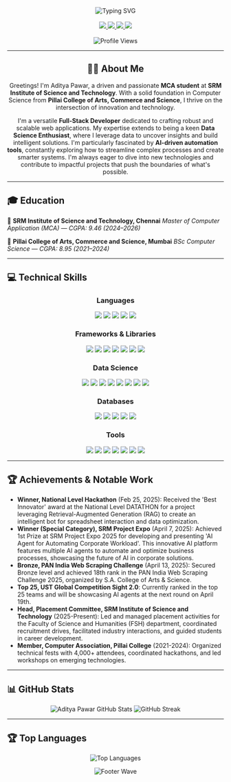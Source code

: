 <div align="center">
  <img src="https://readme-typing-svg.herokuapp.com?font=Poppins&weight=700&size=28&duration=3000&pause=1000&color=FFFFFF&center=true&vCenter=true&random=false&width=435&lines=Hi+there!+I'm+Aditya+Pawar;Full-Stack+Developer;Data+Science+Enthusiast;AI+Automation+Builder" alt="Typing SVG" />
</div>

<br>

<div align="center">
  <a href="mailto:adityapawar327@gmail.com">
    <img src="https://img.shields.io/badge/Email-adityapawar327%40gmail.com-D14836?style=for-the-badge&logo=gmail&logoColor=white"/>
  </a>
  <a href="https://www.linkedin.com/in/adityapawar327">
    <img src="https://img.shields.io/badge/LinkedIn-Connect-0077B5?style=for-the-badge&logo=linkedin&logoColor=white"/>
  </a>
  <a href="https://github.com/adityapawar327">
    <img src="https://img.shields.io/badge/GitHub-Follow-181717?style=for-the-badge&logo=github&logoColor=white"/>
  </a>
  <a href="tel:+917738561876">
    <img src="https://img.shields.io/badge/Phone-%2B91%207738561876-4CAF50?style=for-the-badge&logo=whatsapp&logoColor=white"/>
  </a>
</div>

<br>

<div align="center">
  <img src="https://komarev.com/ghpvc/?username=adityapawar327&style=for-the-badge&color=blueviolet" alt="Profile Views"/>
</div>

---

<div align="center">

## 👨‍💻 About Me
Greetings! I'm Aditya Pawar, a driven and passionate **MCA student** at **SRM Institute of Science and Technology**. With a solid foundation in Computer Science from **Pillai College of Arts, Commerce and Science**, I thrive on the intersection of innovation and technology.

I'm a versatile **Full-Stack Developer** dedicated to crafting robust and scalable web applications. My expertise extends to being a keen **Data Science Enthusiast**, where I leverage data to uncover insights and build intelligent solutions. I'm particularly fascinated by **AI-driven automation tools**, constantly exploring how to streamline complex processes and create smarter systems. I'm always eager to dive into new technologies and contribute to impactful projects that push the boundaries of what's possible.

</div>

---

## 🎓 Education

📍 **SRM Institute of Science and Technology, Chennai**
*Master of Computer Application (MCA) — CGPA: 9.46 (2024–2026)*

📍 **Pillai College of Arts, Commerce and Science, Mumbai**
*BSc Computer Science — CGPA: 8.95 (2021–2024)*

---

## 💻 Technical Skills

<div align="center">
  
### Languages
<p>
  <img src="https://img.shields.io/badge/Java-007396?style=for-the-badge&logo=java&logoColor=white"/>
  <img src="https://img.shields.io/badge/Python-3776AB?style=for-the-badge&logo=python&logoColor=white"/>
  <img src="https://img.shields.io/badge/JavaScript-F7DF1E?style=for-the-badge&logo=javascript&logoColor=black"/>
  <img src="https://img.shields.io/badge/TypeScript-3178C6?style=for-the-badge&logo=typescript&logoColor=white"/>
  <img src="https://img.shields.io/badge/R-276DC3?style=for-the-badge&logo=r&logoColor=white"/>
</p>

### Frameworks & Libraries
<p>
  <img src="https://img.shields.io/badge/React.js-61DAFB?style=for-the-badge&logo=react&logoColor=black"/>
  <img src="https://img.shields.io/badge/Next.js-000000?style=for-the-badge&logo=next.js&logoColor=white"/>
  <img src="https://img.shields.io/badge/Node.js-339933?style=for-the-badge&logo=node.js&logoColor=white"/>
  <img src="https://img.shields.io/badge/Express.js-000000?style=for-the-badge&logo=express&logoColor=white"/>
  <img src="https://img.shields.io/badge/Flask-000000?style=for-the-badge&logo=flask&logoColor=white"/>
  <img src="https://img.shields.io/badge/Django-092E20?style=for-the-badge&logo=django&logoColor=white"/>
  <img src="https://img.shields.io/badge/Spring_Boot-6DB33F?style=for-the-badge&logo=spring-boot&logoColor=white"/>
</p>

### Data Science
<p>
  <img src="https://img.shields.io/badge/Pandas-150458?style=for-the-badge&logo=pandas&logoColor=white"/>
  <img src="https://img.shields.io/badge/NumPy-013243?style=for-the-badge&logo=numpy&logoColor=white"/>
  <img src="https://img.shields.io/badge/Matplotlib-000000?style=for-the-badge&logo=matplotlib&logoColor=white"/>
  <img src="https://img.shields.io/badge/Seaborn-8D1F6E?style=for-the-badge&logo=seaborn&logoColor=white"/>
  <img src="https://img.shields.io/badge/Scikit--learn-F7931E?style=for-the-badge&logo=scikit-learn&logoColor=white"/>
  <img src="https://img.shields.io/badge/TensorFlow-FF6F00?style=for-the-badge&logo=tensorflow&logoColor=white"/>
  <img src="https://img.shields.io/badge/Tableau-E97627?style=for-the-badge&logo=tableau&logoColor=white"/>
  <img src="https://img.shields.io/badge/Power_BI-F2C811?style=for-the-badge&logo=power-bi&logoColor=black"/>
</p>

### Databases
<p>
  <img src="https://img.shields.io/badge/MySQL-4479A1?style=for-the-badge&logo=mysql&logoColor=white"/>
  <img src="https://img.shields.io/badge/MongoDB-47A248?style=for-the-badge&logo=mongodb&logoColor=white"/>
  <img src="https://img.shields.io/badge/PostgreSQL-336791?style=for-the-badge&logo=postgresql&logoColor=white"/>
  <img src="https://img.shields.io/badge/Firebase-FFCA28?style=for-the-badge&logo=firebase&logoColor=black"/>
  <img src="https://img.shields.io/badge/Convex-000000?style=for-the-badge&logo=convex&logoColor=white"/>
</p>

### Tools
<p>
  <img src="https://img.shields.io/badge/AWS-232F3E?style=for-the-badge&logo=amazon-aws&logoColor=white"/>
  <img src="https://img.shields.io/badge/Google_Cloud-4285F4?style=for-the-badge&logo=google-cloud&logoColor=white"/>
  <img src="https://img.shields.io/badge/Git-F05032?style=for-the-badge&logo=git&logoColor=white"/>
  <img src="https://img.shields.io/badge/GitHub-181717?style=for-the-badge&logo=github&logoColor=white"/>
  <img src="https://img.shields.io/badge/Vercel-000000?style=for-the-badge&logo=vercel&logoColor=white"/>
  <img src="https://img.shields.io/badge/LangGraph-000000?style=for-the-badge&logo=langchain&logoColor=white"/>
  <img src="https://img.shields.io/badge/n8n-FF621A?style=for-the-badge&logo=n8n&logoColor=white"/>
</p>
</div>

---

## 🏆 Achievements & Notable Work

* **Winner, National Level Hackathon** (Feb 25, 2025): Received the 'Best Innovator' award at the National Level DATATHON for a project leveraging Retrieval-Augmented Generation (RAG) to create an intelligent bot for spreadsheet interaction and data optimization.
* **Winner (Special Category), SRM Project Expo** (April 7, 2025): Achieved 1st Prize at SRM Project Expo 2025 for developing and presenting 'AI Agent for Automating Corporate Workload'. This innovative AI platform features multiple AI agents to automate and optimize business processes, showcasing the future of AI in corporate solutions.
* **Bronze, PAN India Web Scraping Challenge** (April 13, 2025): Secured Bronze level and achieved 18th rank in the PAN India Web Scraping Challenge 2025, organized by S.A. College of Arts & Science.
* **Top 25, UST Global Competition Sight 2.0**: Currently ranked in the top 25 teams and will be showcasing AI agents at the next round on April 19th.
* **Head, Placement Committee, SRM Institute of Science and Technology** (2025-Present): Led and managed placement activities for the Faculty of Science and Humanities (FSH) department, coordinated recruitment drives, facilitated industry interactions, and guided students in career development.
* **Member, Computer Association, Pillai College** (2021-2024): Organized technical fests with 4,000+ attendees, coordinated hackathons, and led workshops on emerging technologies.

---

## 📊 GitHub Stats

<p align="center">
  <img src="https://github-readme-stats.vercel.app/api?username=adityapawar327&show_icons=true&theme=tokyonight&hide_border=true&count_private=true&title_color=94B2FF&text_color=B7C2D3&icon_color=8BE9FD&bg_color=1A1B27&hide_title=false" alt="Aditya Pawar GitHub Stats" />
  <img src="https://github-readme-streak-stats.herokuapp.com/?user=adityapawar327&theme=tokyonight&hide_border=true&stroke=000000&background=1A1B27" alt="GitHub Streak" />
</p>

---

## 🏆 Top Languages

<p align="center">
  <img src="https://github-readme-stats.vercel.app/api/top-langs/?username=adityapawar327&layout=compact&theme=tokyonight&hide_border=true&title_color=94B2FF&text_color=B7C2D3&icon_color=8BE9FD&bg_color=1A1B27" alt="Top Languages" />
</p>

<p align="center">
  <img src="https://capsule-render.vercel.app/api?type=waving&color=gradient&height=100&section=footer&animation=fadeIn&fontColor=FFFFFF" alt="Footer Wave" />
</p>
